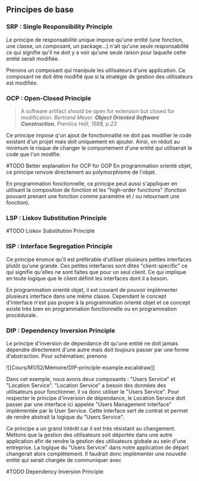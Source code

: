 ## Principes de base

### SRP : Single Responsibility Principle

Le principe de responsabilité unique impose qu'une entité (une fonction, une classe, un composant, un package...) n'ait qu'une seule responsabilité ce qui signifie qu'il ne doit y a voir qu'une seule raison pour laquelle cette entité serait modifiée. 

Prenons un composant qui manipule les utilisateurs d'une application. Ce composant ne doit être modifié que si la stratégie de gestion des utilisateurs est modifiée. 

### OCP : Open-Closed Principle
> A software artifact should be open for extension but closed for modification.
*Bertrand Meyer. __Object Oriented Software Construction__, Prentice Hall, 1988, p.23*

Ce principe impose q'un ajout de fonctionnalité ne doit pas modifier le code existant d'un projet mais doit uniquement en ajouter. Ainsi, on réduit au minimum le risque de changer le comportement d'une entité qui utiliserait le code que l'on modifie. 

#TODO Better explanation for OCP for OOP
En programmation orienté objet, ce principe renvoie directement au polymorphisme de l'objet. 

En programmation fonctionnelle, ce principe peut aussi s'appliquer en utilisant la composition de fonction et les "high-order functions" (fonction pouvant prenant une fonction comme paramètre et / ou retournant une fonction).



### LSP : Liskov Substitution Principle
#TODO Liskov Substitution Principle
### ISP : Interface Segregation Principle
Ce principe énonce qu'il est préférable d'utiliser plusieurs petites interfaces plutôt qu'une grande. Ces petites interfaces sont dites "client-specific" ce qui signifie qu'elles ne sont faites que pour un seul client. Ce qui implique en toute logique que le client définit les interfaces dont il a besoin. 

En programmation orienté objet, il est courant de pouvoir implémenter plusieurs interface dans une  même classe. Cependant le concept d'interface n'est pas propre à la programmation orienté objet et ce concept existe très bien en programmation fonctionnelle ou en programmation procédurale. 

### DIP : Dependency Inversion Principle
Le principe d'inversion de dépendance dit qu'une entité ne doit jamais dépendre directement d'une autre mais doit toujours passer par une forme d'abstraction. Pour schématiser, prenons 

![[Cours/M1/S2/Mémoire/DIP-principle-example.excalidraw]]

Dans cet exemple, nous avons deux composants : "Users Service" et "Location Service". "Location Service" a besoin des données des utilisateurs pour fonctionner, il va donc utiliser le "Users Service". Pour respecter le principe d'inversion de dépendance, le Location Service doit passer par une interface ici appelée "Users Management interface" implémentée par le User Service.  Cette interface sert de contrat et permet de rendre abstrait la logique du "Users Service". 

Ce principe a un grand intérêt car il est très résistant au changement. Mettons que la gestion des utilisateurs soit déportée dans une autre application afin de rendre la gestion des utilisateurs globale au sein d'une entreprise. La logique du "Users Service" dans notre application de départ changerait alors complètement. Il faudrait donc implémenter une nouvelle entité qui serait chargée de communiquer avec 

#TODO Dependency Inversion Principle